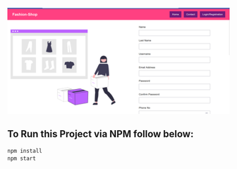 ![demo](demo.png)

## To Run this Project via NPM follow below:

```bash
npm install
npm start
```

